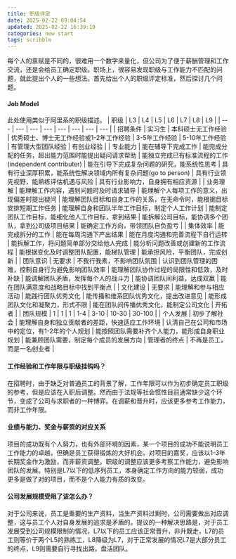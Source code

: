 ```yaml
---
title: 职级评定
date: 2025-02-22 09:04:54
updated: 2025-02-22 16:39:19
categories: new start
tags: scribble
---
```


每个人的禀赋是不同的，很难用一个数字来量化，但公司为了便于薪酬管理和工作交流，还是会给员工确定职级。职场上，很容易发现职级与工作能力不匹配的问题，就此提出个人的一些想法。首先给出个人的职级评定标准，然后探讨几个问题。
<!--more-->

#### Job Model
此处使用类似于阿里系的职级描述。
| 职级 | L3 | L4 | L5 | L6 | L7 | L8 | L9 |
| --- | --- | --- | --- | --- | --- | --- | --- |
| 招聘条件 | 实习生 | 本科硕士无工作经验 | 优秀硕士、博士无工作经验或1-2年工作经验 | 3-5年工作经验 | 5-10年工作经验 | 有管理大型团队经验 | 有创业经验 |
| 专业能力 | 能在辅导下完成工作 | 能完成分配的任务，超出能力范围时能提出疑问请求帮助 | 能独立完成已有标准流程的工作(independent contributer) | 能在引导下完成复杂问题的研究，能系统性思考 | 具有行业深厚积累，能系统性解决领域内所有复杂问题(go to person) | 具有行业领先视野，能熟练评估机遇与风险 | 具有行业影响力，自身拥有相应资源 |
| 业务理解 | 能理解工作内容，遇到问题时及时请求辅导 | 能理解个人每项工作的意义，出现偏差时提出疑问 | 能理解团队目标和自身工作的关系，在无命令时，能根据目标安排短期工作任务 | 能理解自身和团队半年工作目标，制定个人工作计划 | 能制定团队工作目标，能细化他人工作目标，拿到结果 | 能拆解公司目标，能协调多个团队，拿到公司级项目结果 | 能确定工作方向，带领团队自负盈亏 |
| 集体效率 | 能完成拆分的工作 | 能在每周沟通下产出结果 | 能在月度沟通和完善流程下自行运转 | 能拆解工作，将问题简单部分交给他人完成 | 能分析问题改善或创建新的工作流程 | 能根据变化及时调整团队配置，能梯队管理 | 能承担风险，平衡团队，完成创新 |
| 团队意识 | 无要求 | 不我行我素，不影响团队氛围 | 认识到团队管理的困难，控制自身行为避免影响团队效率 | 能理解团队协作过程的局限性和低效，及时补缺 | 能调解团队矛盾，发挥每个人的战斗力 | 能协调团队间利益，达成双赢 | 能在团队满意度和战略目标中找到平衡点 |
| 文化建设 | 无要求 | 能理解和参与相应活动 | 能践行团队优秀文化 | 能传播和维系团队优秀文化，提出改进意见 | 能形成团队文化和凝聚力，形式不限 | 能在团队间传播优秀文化，能制定公司文化 | 开拓者 |
| 团队规模 | 1 | 1 | 1 | 1-4 | 3-10 | 10-30 | 30-100 |
| 个人发展 | 初步了解社会 | 能理解自身和独立贡献者的差距，快速适应工作环境 | 认清自己在公司和市场中的定位，有1-2年的个人规划 | 能按照团队需要补齐个人能力，能形成自身职业规划 | 能兼顾团队需要，制定每个成员的发展方向 | 管理者的终点 | 不再是员工，而是一名创业者 |


#### 工作经验和工作年限与职级挂钩吗？
在招聘时，由于缺乏对普通员工的背景了解，工作年限可以作为初步确定员工职级的参考，但是应该在入职后调整。然而由于法规等社会惯性目前通常缺少这个环节，变成了公司与求职者的一种博弈。在调薪和晋升时，应该更多参考工作能力，而非工作年限。

#### 业绩与能力、奖金与薪资的对应关系
项目的成功既有个人努力，也有外部环境的因素，某一个项目的成功不能说明员工工作能力的卓越，但确是员工获得锻炼的大好机会。对项目的嘉奖，应该以1-3年长期奖金作为激励，而非薪资调整。职级的调整应该更多考察工作能力，避免影响团队的发展。特别是L7以下的低序列员工，本身确定工作方向的能力较弱，成功更多是做了对的项目，而不是个人能力有质的改变。

#### 公司发展规模受阻了该怎么办？
对于公司来说，员工是重要的生产资料，当生产资料过剩时，公司需要做出对应调整，这与员工个人对自身发展的追求是矛盾的。提议的一种解决思路是，对于员工发展受到公司规模限制的情况，L7以下的员工应该正常晋升，非升既走，L7的员工则等价于两个L5的熟练工，L8降级为L7，对于正常发展的情况L7是大部分员工的终点，L9则需要自行寻找出路，盘活团队。